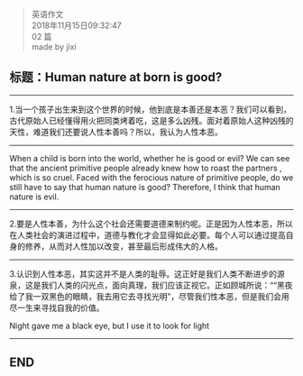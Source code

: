 > 英语作文  
> 2018年11月15日09:32:47         
> 02 篇  
>made by jixi

##  标题：Human nature at born is good?


----------

1.当一个孩子出生来到这个世界的时候，他到底是本善还是本恶？我们可以看到，古代原始人已经懂得用火把同类烤着吃，这是多么凶残。面对着原始人这种凶残的天性，难道我们还要说人性本善吗？所以，我认为人性本恶。


----------
When a child is born into the world, whether he is good or evil? We can see that the ancient primitive people already knew how to roast the partners , which is so cruel. Faced with the ferocious nature of primitive people, do we still have to say that human nature is good? Therefore, I think that human nature is evil.

----------
2.要是人性本善，为什么这个社会还需要道德来制约呢。正是因为人性本恶，所以在人类社会的演进过程中，道德与教化才会显得如此必要。每个人可以通过提高自身的修养，从而对人性加以改变，甚至最后形成伟大的人格。


----------
3.认识到人性本恶，其实这并不是人类的耻辱。这正好是我们人类不断进步的源泉，这是我们人类的闪光点，面向真理，我们应该正视它。正如顾城所说：““黑夜给了我一双黑色的眼睛，我去用它去寻找光明”，尽管我们性本恶，但是我们会用尽一生来寻找自我的价值。

Night gave me a black eye, but I use it to look for light

----------
## END

